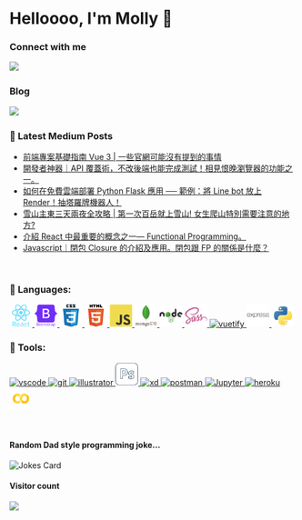 # Helloooo, I'm Molly 👋



### Connect with me

<div > 

    
  <a href="mailto:momolly1024@gmail.com">
      <img src="https://img.shields.io/badge/-mail-red?style=for-the-badge&logo=gmail&logoColor=white"/>
  </a>

<!--   <a href="https://reurl.cc/ogLrDl" target="_blank">
      <img src="https://img.shields.io/badge/-resume-green?style=for-the-badge&logo=gitlab&logoColor=white"/>
  </a> -->
  
<!--    <a href="https://momolly1024.github.io/momolly1024/" target="_blank">
      <img src="https://img.shields.io/badge/My%20Website-blue?style=for-the-badge"/>
  </a> -->

</div>

### Blog
 
  <a href="https://molly1024.medium.com/" target="_blank">
      <img src="https://img.shields.io/badge/medium-%2312100E.svg?&style=for-the-badge&logo=medium&logoColor=white" />
  </a>

<br>


<div> 
 <h3 >📝 Latest Medium Posts</h3>

<!-- BLOG-POST-LIST:START -->
- [前端專案基礎指南 Vue 3 | 一些官網可能沒有提到的事情](https://molly1024.medium.com/%E5%89%8D%E7%AB%AF%E5%B0%88%E6%A1%88%E5%9F%BA%E7%A4%8E%E6%8C%87%E5%8D%97-vue-3-%E4%B8%80%E4%BA%9B%E5%AE%98%E7%B6%B2%E5%8F%AF%E8%83%BD%E6%B2%92%E6%9C%89%E6%8F%90%E5%88%B0%E7%9A%84%E4%BA%8B%E6%83%85-4f6708140c44?source=rss-a56684c76423------2)
- [開發者神器｜API 覆蓋術，不改後端也能完成測試！相見恨晚瀏覽器的功能之一。](https://molly1024.medium.com/%E9%96%8B%E7%99%BC%E8%80%85%E7%A5%9E%E5%99%A8-api-%E8%A6%86%E8%93%8B%E8%A1%93-%E4%B8%8D%E6%94%B9%E5%BE%8C%E7%AB%AF%E4%B9%9F%E8%83%BD%E5%AE%8C%E6%88%90%E6%B8%AC%E8%A9%A6-%E7%9B%B8%E8%A6%8B%E6%81%A8%E6%99%9A%E7%80%8F%E8%A6%BD%E5%99%A8%E7%9A%84%E5%8A%9F%E8%83%BD%E4%B9%8B%E4%B8%80-4b7739b14b45?source=rss-a56684c76423------2)
- [如何在免費雲端部署 Python Flask 應用 ── 範例：將 Line bot 放上 Render！抽塔羅牌機器人！](https://molly1024.medium.com/%E5%A6%82%E4%BD%95%E5%9C%A8%E5%85%8D%E8%B2%BB%E9%9B%B2%E7%AB%AF%E9%83%A8%E7%BD%B2-python-flask-%E6%87%89%E7%94%A8-%E7%AF%84%E4%BE%8B-%E5%B0%87-line-bot-%E6%94%BE%E4%B8%8A-render-%E6%8A%BD%E5%A1%94%E7%BE%85%E7%89%8C%E6%A9%9F%E5%99%A8%E4%BA%BA-fa653891b656?source=rss-a56684c76423------2)
- [雪山主東三天兩夜全攻略 | 第一次百岳就上雪山! 女生爬山特別需要注意的地方?](https://molly1024.medium.com/%E9%9B%AA%E5%B1%B1%E4%B8%BB%E6%9D%B1%E4%B8%89%E5%A4%A9%E5%85%A9%E5%A4%9C%E5%85%A8%E6%94%BB%E7%95%A5-%E7%AC%AC%E4%B8%80%E6%AC%A1%E7%99%BE%E5%B2%B3%E5%B0%B1%E4%B8%8A%E9%9B%AA%E5%B1%B1-%E5%A5%B3%E7%94%9F%E7%88%AC%E5%B1%B1%E7%89%B9%E5%88%A5%E9%9C%80%E8%A6%81%E6%B3%A8%E6%84%8F%E7%9A%84%E5%9C%B0%E6%96%B9-c85fcd9b8ed5?source=rss-a56684c76423------2)
- [介紹 React 中最重要的概念之一— Functional Programming。](https://molly1024.medium.com/%E4%BB%8B%E7%B4%B9-react-%E4%B8%AD%E6%9C%80%E9%87%8D%E8%A6%81%E7%9A%84%E6%A6%82%E5%BF%B5%E4%B9%8B%E4%B8%80-functional-programming-f91561a85b87?source=rss-a56684c76423------2)
- [Javascript｜閉包 Closure 的介紹及應用。閉包跟 FP 的關係是什麼？](https://molly1024.medium.com/javascript-%E9%96%89%E5%8C%85-closure-%E7%9A%84%E4%BB%8B%E7%B4%B9%E5%8F%8A%E6%87%89%E7%94%A8-%E9%96%89%E5%8C%85%E8%B7%9F-fp-%E7%9A%84%E9%97%9C%E4%BF%82%E6%98%AF%E4%BB%80%E9%BA%BC-d9f598c432b7?source=rss-a56684c76423------2)
<!-- BLOG-POST-LIST:END -->


 

</div>
<br>
<div >

  <h3 >🔧 Languages:</h3>
  <p > 
    <a href="https://reactjs.org/" target="_blank"> 
      <img src="https://raw.githubusercontent.com/devicons/devicon/master/icons/react/react-original-wordmark.svg" alt="react" width="40" height="40"/> </a> 
    <a href="https://getbootstrap.com" target="_blank"> 
      <img src="https://raw.githubusercontent.com/devicons/devicon/master/icons/bootstrap/bootstrap-plain-wordmark.svg" alt="bootstrap" width="40" height="40"/> </a> 
    <a href="https://www.w3schools.com/css/" target="_blank"> 
      <img src="https://raw.githubusercontent.com/devicons/devicon/master/icons/css3/css3-original-wordmark.svg" alt="css3" width="40" height="40"/> </a>
    <a href="https://www.w3.org/html/" target="_blank"> 
      <img src="https://raw.githubusercontent.com/devicons/devicon/master/icons/html5/html5-original-wordmark.svg" alt="html5" width="40" height="40"/> </a>
    <a href="https://developer.mozilla.org/en-US/docs/Web/JavaScript" target="_blank"> 
      <img src="https://raw.githubusercontent.com/devicons/devicon/master/icons/javascript/javascript-original.svg" alt="javascript" width="40" height="40"/> </a> 
    <a href="https://www.mongodb.com/" target="_blank"> 
      <img src="https://raw.githubusercontent.com/devicons/devicon/master/icons/mongodb/mongodb-original-wordmark.svg" alt="mongodb" width="40" height="40"/> </a> 
    <a href="https://nodejs.org" target="_blank"> 
      <img src="https://raw.githubusercontent.com/devicons/devicon/master/icons/nodejs/nodejs-original-wordmark.svg" alt="nodejs" width="40" height="40"/> </a>
    <a href="https://sass-lang.com" target="_blank"> 
      <img src="https://raw.githubusercontent.com/devicons/devicon/master/icons/sass/sass-original.svg" alt="sass" width="40" height="40"/> </a> 
    <a href="https://vuetifyjs.com/en/" target="_blank"> 
      <img src="https://bestofjs.org/logos/vuetify.svg" alt="vuetify" width="40" height="40"/> </a> 
    <a href="https://expressjs.com" target="_blank"> 
      <img src="https://raw.githubusercontent.com/devicons/devicon/master/icons/express/express-original-wordmark.svg" 
      alt="express" width="40" height="40"/> </a> 
    <a href="https://www.python.org" target="_blank"> 
      <img src="https://raw.githubusercontent.com/devicons/devicon/master/icons/python/python-original.svg" alt="python" width="40" height="40"/> </a>    
  </p>
 
  <h3 >🧰 Tools:</h3>
    <p > 
    <a href="https://code.visualstudio.com/" target="_blank"> 
      <img src="https://upload.wikimedia.org/wikipedia/commons/9/9a/Visual_Studio_Code_1.35_icon.svg" alt="vscode" width="40" height="40"/> </a>
       <a href="https://git-scm.com/" target="_blank"> 
      <img src="https://www.vectorlogo.zone/logos/git-scm/git-scm-icon.svg" alt="git" width="40" height="40"/> </a> 
      <a href="https://www.adobe.com/in/products/illustrator.html" target="_blank">   
      <img src="https://www.vectorlogo.zone/logos/adobe_illustrator/adobe_illustrator-icon.svg" alt="illustrator" width="40" height="40"/> </a>
       <a href="https://www.photoshop.com/en" target="_blank"> 
      <img src="https://raw.githubusercontent.com/devicons/devicon/master/icons/photoshop/photoshop-line.svg" alt="photoshop" width="40" height="40"/> </a>
      <a href="https://www.adobe.com/products/xd.html" target="_blank"> 
      <img src="https://cdn.worldvectorlogo.com/logos/adobe-xd.svg" alt="xd" width="40" height="40"/> </a>
      <a href="https://postman.com" target="_blank"> 
      <img src="https://www.vectorlogo.zone/logos/getpostman/getpostman-icon.svg" alt="postman" width="40" height="40"/> </a> 
    <a href="https://jupyter.org/" target="_blank"> 
      <img src="https://upload.wikimedia.org/wikipedia/commons/3/38/Jupyter_logo.svg" alt="Jupyter" width="40" height="40"/> </a>
      <a href="https://heroku.com" target="_blank"> 
      <img src="https://www.vectorlogo.zone/logos/heroku/heroku-icon.svg"  alt="heroku" width="40" height="40"/> </a> 
    <a href="https://colab.research.google.com/" target="_blank"> 
      <img src="img/colab.svg" alt="colab" width="40" height="40"/> </a>
  </p>

  
  
 <br>
 
  <h4>Random Dad style programming joke...</h4>
  <img src="https://readme-jokes.vercel.app/api?theme=react" alt="Jokes Card" />
 <br>
  
 

 
<div > 
  <h4>Visitor count</h4>
  <img src="https://profile-counter.glitch.me/momolly1024/count.svg" />
</div>

<br>








 










